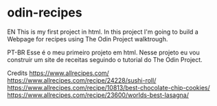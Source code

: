 # odin-recipes
EN
This is my first project in html.
In this project I'm going to build a Webpage for recipes using The Odin Project walktrough.

PT-BR
Esse é o meu primeiro projeto em html.
Nesse projeto eu vou construir um site de receitas seguindo o tutorial do The Odin Project.

Credits
https://www.allrecipes.com/
https://www.allrecipes.com/recipe/24228/sushi-roll/
https://www.allrecipes.com/recipe/10813/best-chocolate-chip-cookies/
https://www.allrecipes.com/recipe/23600/worlds-best-lasagna/

